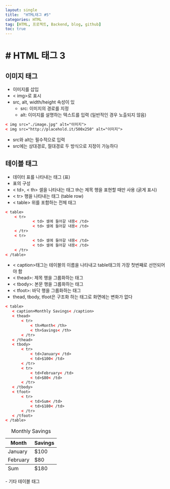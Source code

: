 ```yaml
---
layout: single
title:  "HTML태그 #5"
categories: HTML
tag: [HTML, 프로젝트, Backend, blog, github]
toc: true
---
```


# # HTML 태그 3

## 이미지 태그
- 이미지를 삽입
- < img>로 표시
- src, alt, width/height 속성이 있
	- src: 이미지의 경로를 지정
	- alt: 이미지를 설명하는 텍스트를 입력 (일반적인 경우 노출되지 않음)
```html
< img src="./image.jpg" alt="이미지">
< img src="http://placehold.it/500x250" alt="이미지">
```
- src와 alt는 필수적으로 입력
- src에는 상대경로, 절대경로 두 방식으로 지정이 가능하다

## 테이블 태그
- 데이터 표를 나타내는 태그 (표)
- 표의 구성
- < td>, < th> 셀을 나타내는 태그 th는 제목 행을 표현할 때만 사용 (굵게 표시)
- < tr> 행을 나타내는 태그 (table row)
- < table> 위를 포함하는 전체 태그
```html
< table>
	< tr>
			< td> 셀에 들어갈 내용< /td>
			< td> 셀에 들어갈 내용< /td>
	< /tr>
	< tr>
			< td> 셀에 들어갈 내용< /td>
			< td> 셀에 들어갈 내용< /td>
	< /tr>
< /table>
```
- < caption>태그는 테이블의 이름을 나타내고 table태그의 가장 첫번째로 선언되어야 함
- < thead>: 제목 행을 그룹화하는 태그
- < tbody>: 본문 행을 그룹화하는 태그
- < tfoot>: 바닥 행을 그룹화하는 태그
- thead, tbody, tfoot은 구조화 하는 태그로 화면에는 변화가 없다
 ```html
< table>
    < caption>Monthly Savings< /caption>
    < thead>
        < tr>
            < th>Month< /th>
            < th>Savings< /th>
        < /tr>
    < /thead>
    < tbody>
        < tr>
            < td>January< /td>
            < td>$100< /td>
        < /tr>
        < tr>
            < td>February< /td>
            < td>$80< /td>
        < /tr>
    < /tbody>
    < tfoot>
        < tr>
            < td>Sum< /td>
            < td>$180< /td>
        < /tr>
    < /tfoot>
< /table>
```
<table>
    <caption>Monthly Savings</caption>
    <thead>
        <tr>
            <th>Month</th>
            <th>Savings</th>
        </tr>
    </thead>
    <tbody>
        <tr>
            <td>January</td>
            <td>$100</td>
        </tr>
        <tr>
            <td>February</td>
            <td>$80</td>
        </tr>
    </tbody>
    <tfoot>
        <tr>
            <td>Sum</td>
            <td>$180</td>
        </tr>
    </tfoot>
</table>
- 기타 테이블 태그 <https://developer.mozilla.org/en-US/docs/Web/HTML/Element/table>

